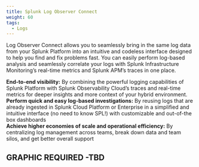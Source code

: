 ```yaml
---
title: Splunk Log Observer Connect
weight: 60
tags:
  - Logs
---
```


Log Observer Connect allows you to seamlessly bring in the same log data from your Splunk Platform into an intuitive and codeless interface designed to help you find and fix problems fast. You can easily perform log-based analysis and seamlessly correlate your logs with Splunk Infrastructure Monitoring’s real-time metrics and Splunk APM’s traces in one place.

**End-to-end visibility:** By combining the powerful logging capabilities of Splunk Platform with Splunk Observability Cloud’s traces and real-time metrics for deeper insights and more context of your hybrid environment.  
**Perform quick and easy log-based investigations:** By reusing logs that are already ingested in Splunk Cloud Platform or Enterprise in a simplified and intuitive interface (no need to know SPL!) with customizable and out-of-the box dashboards  
**Achieve higher economies of scale and operational efficiency:** By centralizing log management across teams, break down data and team silos, and get better overall support

## GRAPHIC REQUIRED -TBD
